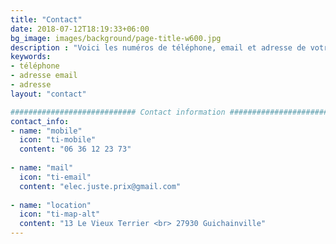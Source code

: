 ```yaml
---
title: "Contact"
date: 2018-07-12T18:19:33+06:00
bg_image: images/background/page-title-w600.jpg
description : "Voici les numéros de téléphone, email et adresse de votre electricien ELJP basé à proximité d'Evreux (27)"
keywords:
- téléphone
- adresse email
- adresse
layout: "contact"

############################ Contact information ############################
contact_info:
- name: "mobile"
  icon: "ti-mobile"
  content: "06 36 12 23 73"
  
- name: "mail"
  icon: "ti-email"
  content: "elec.juste.prix@gmail.com"
  
- name: "location"
  icon: "ti-map-alt"
  content: "13 Le Vieux Terrier <br> 27930 Guichainville"
---
```

